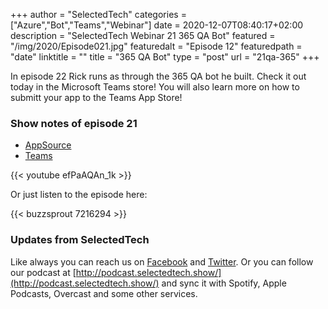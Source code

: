 +++
author = "SelectedTech"
categories = ["Azure","Bot","Teams","Webinar"]
date = 2020-12-07T08:40:17+02:00
description = "SelectedTech Webinar 21 365 QA Bot"
featured = "/img/2020/Episode021.jpg"
featuredalt = "Episode 12"
featuredpath = "date"
linktitle = ""
title = "365 QA Bot"
type = "post"
url = "21qa-365"
+++

In episode 22 Rick runs as through the 365 QA bot he built. Check it out today in the Microsoft Teams store! You will also learn more on how to submitt your app to the Teams App Store!

### Show notes of episode 21

- [AppSource](https://appsource.microsoft.com/en-GB/)
- [Teams](https://docs.microsoft.com/en-us/microsoftteams/platform/concepts/deploy-and-publish/appsource/publish)

{{< youtube efPaAQAn_1k >}}

Or just listen to the episode here:

{{< buzzsprout 7216294 >}}

### Updates from SelectedTech

Like always you can reach us on [Facebook](https://www.facebook.com/SelectedTechPage/) and [Twitter](https://twitter.com/selectedtech). Or you can follow our podcast at [http://podcast.selectedtech.show/](http://podcast.selectedtech.show/) and sync it with Spotify, Apple Podcasts, Overcast and some other services.

